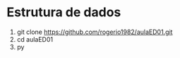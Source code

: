 # Estrutura de dados 

1. git clone https://github.com/rogerio1982/aulaED01.git
2. cd aulaED01
3. py <nomedoarquivo>
